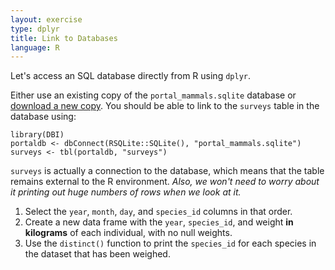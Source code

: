 ```yaml
---
layout: exercise
type: dplyr
title: Link to Databases
language: R
---
```


Let's access an SQL database directly from R using `dplyr`.

Either use an existing copy of the `portal_mammals.sqlite` database or [download
a new copy](https://ndownloader.figshare.com/files/2292171). You
should be able to link to the `surveys` table in the database using:

```
library(DBI)
portaldb <- dbConnect(RSQLite::SQLite(), "portal_mammals.sqlite")
surveys <- tbl(portaldb, "surveys")
```

`surveys` is actually a connection to the database, which means that the table
remains external to the R environment. *Also, we won't need to worry about it
printing out huge numbers of rows when we look at it.*

1. Select the `year`, `month`, `day`, and `species_id` columns in that order.
2. Create a new data frame with the `year`, `species_id`, and weight **in
   kilograms** of each individual, with no null weights.
3. Use the `distinct()` function to print the `species_id` for each
   species in the dataset that has been weighed.

